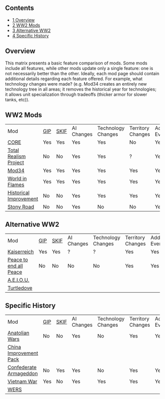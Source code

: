 ## Contents

-   [ 1 Overview ](#Overview)
-   [ 2 WW2 Mods ](#WW2_Mods)
-   [ 3 Alternative WW2 ](#Alternative_WW2)
-   [ 4 Specific History ](#Specific_History)

##  Overview 

This matrix presents a basic feature comparison of mods. Some mods
include all features, while other mods update only a single feature: one
is not necessarily better than the other. Ideally, each mod page should
contain additional details regarding each feature offered. For example,
what technology changes were made? (e.g. Mod34 creates an entirely new
technology tree in all areas; it removes the historical year for
technologies; it allows unit specialization through tradeoffs (thicker
armor for slower tanks, etc)).

##  WW2 Mods 

|                                                                                 |                        |                           |            |                    |                   |              |           |                |
|---------------------------------------------------------------------------------|------------------------|---------------------------|------------|--------------------|-------------------|--------------|-----------|----------------|
| Mod                                                                             | [GIP](/wiki/GIP "GIP") | [SKIF](/wiki/SKIF "SKIF") | AI Changes | Technology Changes | Territory Changes | Added Events | New Units | Game Mechanics |
| [CORE](/wiki/CORE "CORE")                                                       | Yes                    | Yes                       | Yes        | Yes                | No                | Yes          | Yes       | No             |
| [Total Realism Project](/wiki/TRP "TRP")                                        | No                     | No                        | Yes        | Yes                | ?                 | Yes          | ?         | ?              |
| [Mod34](/wiki/Mod34 "Mod34")                                                    | Yes                    | Yes                       | Yes        | Yes                | Yes               | Yes          | Yes       | No             |
| [World in Flames](/wiki/WIF "WIF")                                              | Yes                    | Yes                       | Yes        | Yes                | Yes               | Yes          | Yes       | Yes            |
| [Historical Improvement](/wiki/Historical_Improvement "Historical Improvement") | No                     | No                        | Yes        | Yes                | Yes               | Yes          | Yes       | No             |
| [Stony Road](/wiki/Stony_Road "Stony Road")                                     | No                     | No                        | Yes        | No                 | No                | Yes          | Yes       | Yes            |

##  Alternative WW2 

|                                                                                 |                        |                           |            |                    |                   |              |           |                |
|---------------------------------------------------------------------------------|------------------------|---------------------------|------------|--------------------|-------------------|--------------|-----------|----------------|
| Mod                                                                             | [GIP](/wiki/GIP "GIP") | [SKIF](/wiki/SKIF "SKIF") | AI Changes | Technology Changes | Territory Changes | Added Events | New Units | Game Mechanics |
| [Kaiserreich](/wiki/Kaiserreich "Kaiserreich")                                  | Yes                    | Yes                       | ?          | ?                  | Yes               | Yes          | ?         | ?              |
| [Peace to end all Peace](/wiki/Peace_to_end_all_Peace "Peace to end all Peace") | No                     | No                        | No         | No                 | Yes               | Yes          | No        | No             |
| [A.E.I.O.U.](/wiki/A.E.I.O.U. "A.E.I.O.U.")                                     |                        |                           |            |                    |                   |              |           |                |
| [Turtledove](/wiki/Turtledove "Turtledove")                                     |                        |                           |            |                    |                   |              |           |                |

##  Specific History 

|                                                                                 |                        |                           |            |                    |                   |              |           |                |
|---------------------------------------------------------------------------------|------------------------|---------------------------|------------|--------------------|-------------------|--------------|-----------|----------------|
| Mod                                                                             | [GIP](/wiki/GIP "GIP") | [SKIF](/wiki/SKIF "SKIF") | AI Changes | Technology Changes | Territory Changes | Added Events | New Units | Game Mechanics |
| [Anatolian Wars](/wiki/Anatolian_Wars "Anatolian Wars")                         | No                     | No                        | Yes        | No                 | Yes               | Yes          | No        | No             |
| [China Improvement Pack](/wiki/China_Improvement_Pack "China Improvement Pack") |                        |                           |            |                    |                   |              |           |                |
| [Confederate Armageddon](/wiki/Confederate_Armageddon "Confederate Armageddon") | No                     | Yes                       | Yes        | No                 | Yes               | Yes          | No        | No             |
| [Vietnam War](/wiki/Vietnam_War "Vietnam War")                                  | Yes                    | No                        | Yes        | Yes                | Yes               | Yes          | Yes       | No             |
| [WERS](/wiki/WERS "WERS")                                                       |                        |                           |            |                    |                   |              |           |                |
